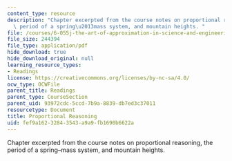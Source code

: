 ```yaml
---
content_type: resource
description: "Chapter excerpted from the course notes on proportional reasoning, the\
  \ period of a spring\u2013mass system, and mountain heights. "
file: /courses/6-055j-the-art-of-approximation-in-science-and-engineering-spring-2008/fef9a16232843543a9a9fb1690b6622a_feb22b.pdf
file_size: 244394
file_type: application/pdf
hide_download: true
hide_download_original: null
learning_resource_types:
- Readings
license: https://creativecommons.org/licenses/by-nc-sa/4.0/
ocw_type: OCWFile
parent_title: Readings
parent_type: CourseSection
parent_uid: 93972cdc-5ccd-7b9a-8839-db7ed3c37011
resourcetype: Document
title: Proportional Reasoning
uid: fef9a162-3284-3543-a9a9-fb1690b6622a
---
```

Chapter excerpted from the course notes on proportional reasoning, the period of a spring–mass system, and mountain heights. 